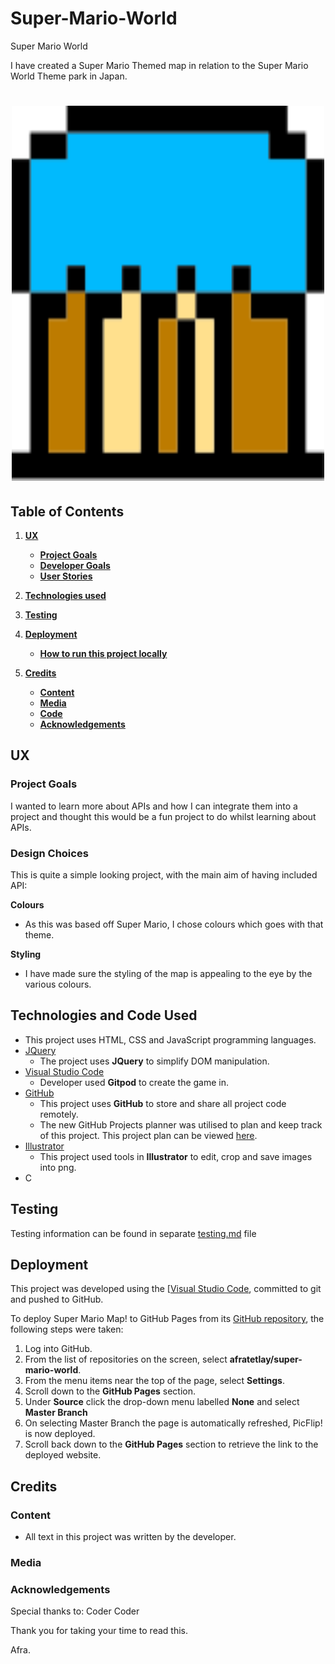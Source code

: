 # Super-Mario-World
Super Mario World 

I have created a Super Mario Themed map in relation to the Super Mario World Theme park in Japan. 

<h1 align="center">
  <img src="yoshi_house.svg" alt="Super Hero" style="width:500px;height:600px;"/>
</h1>

## Table of Contents
1. [**UX**](#ux)
    - [**Project Goals**](#project-goals)
    - [**Developer Goals**](#developer-Goals)
    - [**User Stories**](#user-stories)

2. [**Technologies used**](#technologies-used)

4. [**Testing**](#testing)

5. [**Deployment**](#deployment)
    - [**How to run this project locally**](#how-to-run-this-project-locally)

6. [**Credits**](#credits)
    - [**Content**](#content)
    - [**Media**](#media)
    - [**Code**](#code)
    - [**Acknowledgements**](#acknowledgements)

## UX

### Project Goals

I wanted to learn more about APIs and how I can integrate them into a project and thought this would be a fun project to do whilst learning about APIs. 


### Design Choices

This is quite a simple looking project, with the main aim of having included API:

**Colours**

- As this was based off Super Mario, I chose colours which goes with that theme.

**Styling**

- I have made sure the styling of the map is appealing to the eye by the various colours. 


## Technologies and Code Used

- This project uses HTML, CSS and JavaScript programming languages.
- [JQuery](https://jquery.com)
    - The project uses **JQuery** to simplify DOM manipulation.
- [Visual Studio Code](https://code.visualstudio.com/) 
    - Developer used **Gitpod** to create the game in. 
- [GitHub](https://github.com/)
    - This project uses **GitHub** to store and share all project code remotely. 
    - The new GitHub Projects planner was utilised to plan and keep track of this project. This project plan can be viewed [here](https://github.com/AJGreaves/picflip/projects/1).
- [Illustrator](www.adobe.com/Illustrator)
    - This project used tools in **Illustrator** to edit, crop and save images into png.
- C

## Testing 

Testing information can be found in separate [testing.md](testing.md) file

## Deployment

This project was developed using the [[Visual Studio Code](https://code.visualstudio.com/), committed to git and pushed to GitHub. 

To deploy Super Mario Map! to GitHub Pages from its [GitHub repository](https://github.com/afratetlay/super-mario-world), the following steps were taken: 
1. Log into GitHub. 
2. From the list of repositories on the screen, select **afratetlay/super-mario-world**.
3. From the menu items near the top of the page, select **Settings**.
4. Scroll down to the **GitHub Pages** section.
5. Under **Source** click the drop-down menu labelled **None** and select **Master Branch**
6. On selecting Master Branch the page is automatically refreshed, PicFlip! is now deployed. 
7. Scroll back down to the **GitHub Pages** section to retrieve the link to the deployed website.

## Credits

### Content

- All text in this project was written by the developer.

### Media


### Acknowledgements

Special thanks to: 
Coder Coder 



Thank you for taking your time to read this. 

Afra. 